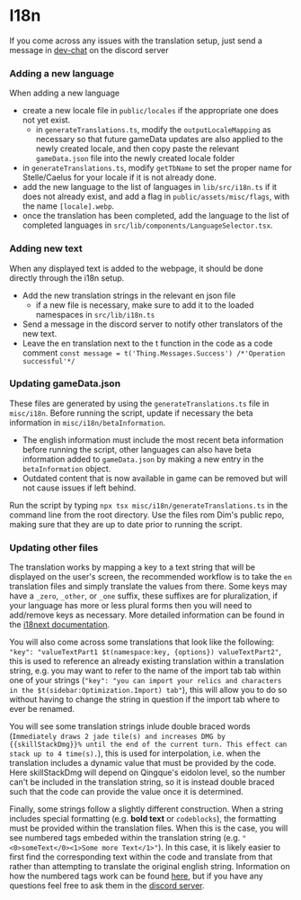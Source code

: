 # I18n

If you come across any issues with the translation setup, just send a message in [dev-chat](https://discord.com/channels/800607517074784256/1198367043167195246) on the discord server

### Adding a new language

When adding a new language
- create a new locale file in `public/locales` if the appropriate one does not yet exist.
  - in `generateTranslations.ts`, modify the `outputLocaleMapping` as necessary so that future gameData updates are also applied to the newly created locale, and then copy paste the relevant `gameData.json` file into the newly created locale folder
- in `generateTranslations.ts`, modify `getTbName` to set the proper name for Stelle/Caelus for your locale if it is not already done.
- add the new language to the list of languages in `lib/src/i18n.ts` if it does not already exist, and add a flag in `public/assets/misc/flags`, with the name `[locale].webp`.
- once the translation has been completed, add the language to the list of completed languages in `src/lib/components/LanguageSelector.tsx`.

### Adding new text
When any displayed text is added to the webpage, it should be done directly through the i18n setup.
- Add the new translation strings in the relevant en json file
  - if a new file is necessary, make sure to add it to the loaded namespaces in `src/lib/i18n.ts`
- Send a message in the discord server to notify other translators of the new text.
- Leave the en translation next to the t function in the code as a code comment
    `const message = t('Thing.Messages.Success') /*'Operation successful'*/`

### Updating gameData.json

These files are generated by using the `generateTranslations.ts` file in `misc/i18n`.
Before running the script, update if necessary the beta information in `misc/i18n/betaInformation`.
- The english information must include the most recent beta information before running the script, other languages can also have beta information added to `gameData.json` by making a new entry in the `betaInformation` object.
- Outdated content that is now available in game can be removed but will not cause issues if left behind.

Run the script by typing `npx tsx misc/i18n/generateTranslations.ts` in the command line from the root directory.
Use the files rom Dim's public repo, making sure that they are up to date prior to running the script.

### Updating other files

The translation works by mapping a key to a text string that will be displayed on the user's screen, the recommended workflow is to take the `en` translation files and simply translate the values from there. Some keys may have a `_zero`, `_other`, or `_one` suffix, these suffixes are for pluralization, if your language has more or less plural forms then you will need to add/remove keys as necessary. More detailed information can be found in the [i18next documentation](https://react.i18next.com/).

You will also come across some translations that look like the following: `"key": "valueTextPart1 $t(namespace:key, {options}) valueTextPart2"`, this is used to reference an already existing translation within a translation string, e.g. you may want to refer to the name of the import tab tab within one of your strings (`"key": "you can import your relics and characters in the $t(sidebar:Optimization.Import) tab"`), this will allow you to do so without having to change the string in question if the import tab where to ever be renamed.

You will see some translation strings inlude double braced words (`Immediately draws 2 jade tile(s) and increases DMG by {{skillStackDmg}}% until the end of the current turn. This effect can stack up to 4 time(s).`), this is used for interpolation, i.e. when the translation includes a dynamic value that must be provided by the code. Here skillStackDmg will depend on Qingque's eidolon level, so the number can't be included in the translation string, so it is instead double braced such that the code can provide the value once it is determined.

Finally, some strings follow a slightly different construction. When a string includes special formatting (e.g. **bold text** or `codeblocks`), the formatting must be provided within the translation files. When this is the case, you will see numbered tags embeded within the translation string (e.g. `"<0>someText</0><1>Some more Text</1>"`). In this case, it is likely easier to first find the corresponding text within the code and translate from that rather than attempting to translate the original english string. Information on how the numbered tags work can be found [here](https://react.i18next.com/latest/trans-component), but if you have any questions feel free to ask them in the [discord server](https://discord.gg/YHCCaXEhfV).
